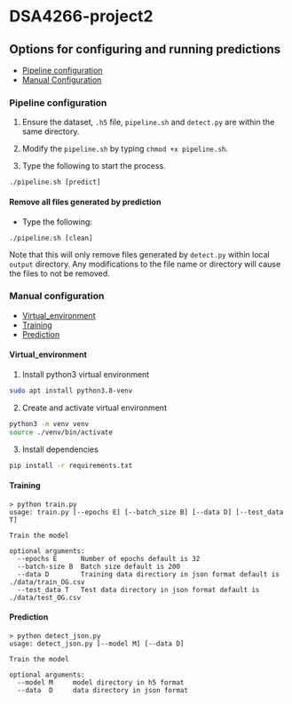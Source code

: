 # DSA4266-project2

## Options for configuring and running predictions

- [Pipeline configuration](#pipeline-configuration)
- [Manual Configuration](#manual-configuration)

### Pipeline configuration

1. Ensure the dataset, `.h5` file, `pipeline.sh` and `detect.py` are within the same directory.

2. Modify the `pipeline.sh` by typing `chmod +x pipeline.sh`.

3. Type the following to start the process.
```
./pipeline.sh [predict]
```

#### Remove all files generated by prediction

- Type the following:
```
./pipeline.sh [clean]
```
Note that this will only remove files generated by `detect.py` within local `output` directory. Any modifications to the file name or directory will cause the files to not be removed.

### Manual configuration

- [Virtual_environment](#virtual_environment)
- [Training](#training)
- [Prediction](#prediction)

#### Virtual_environment

1. Install python3 virtual environment
```bash
sudo apt install python3.8-venv
```

2. Create and activate virtual environment
```bash
python3 -m venv venv
source ./venv/bin/activate
```

3. Install dependencies
```bash
pip install -r requirements.txt
```


#### Training

```console
> python train.py 
usage: train.py [--epochs E] [--batch_size B] [--data D] [--test_data T]
                
Train the model

optional arguments:
  --epochs E      Number of epochs default is 32
  --batch-size B  Batch size default is 200
  --data D        Training data directiory in json format default is ./data/train_OG.csv
  --test_data T   Test data directory in json format default is ./data/test_OG.csv
```


#### Prediction
```console
> python detect_json.py 
usage: detect_json.py [--model M] [--data D]
                
Train the model

optional arguments:
  --model M     model directory in h5 format
  --data  D     data directory in json format
```
